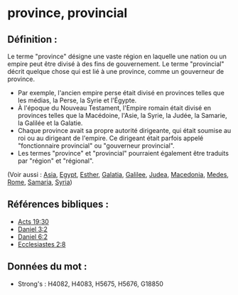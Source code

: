 # province, provincial

## Définition :

Le terme "province" désigne une vaste région en laquelle une nation ou un empire peut être divisé à des fins de gouvernement. Le terme "provincial" décrit quelque chose qui est lié à une province, comme un gouverneur de province.

* Par exemple, l'ancien empire perse était divisé en provinces telles que les médias, la Perse, la Syrie et l'Égypte.
* À l'époque du Nouveau Testament, l'Empire romain était divisé en provinces telles que la Macédoine, l'Asie, la Syrie, la Judée, la Samarie, la Galilée et la Galatie.
* Chaque province avait sa propre autorité dirigeante, qui était soumise au roi ou au dirigeant de l'empire. Ce dirigeant était parfois appelé "fonctionnaire provincial" ou "gouverneur provincial".
* Les termes "province" et "provincial" pourraient également être traduits par "région" et "régional".

(Voir aussi : [Asia](../names/asia.md), [Egypt](../names/egypt.md), [Esther](../names/esther.md), [Galatia](../names/galatia.md), [Galilee](../names/galilee.md), [Judea](../names/judea.md), [Macedonia](../names/macedonia.md), [Medes](../names/mede.md), [Rome](../names/rome.md), [Samaria](../names/samaria.md), [Syria](../names/syria.md))

## Références bibliques :

* [Acts 19:30](rc://en/tn/help/act/19/30)
* [Daniel 3:2](rc://en/tn/help/dan/03/02)
* [Daniel 6:2](rc://en/tn/help/dan/06/02)
* [Ecclesiastes 2:8](rc://en/tn/help/ecc/02/08)

## Données du mot :

* Strong's : H4082, H4083, H5675, H5676, G18850
